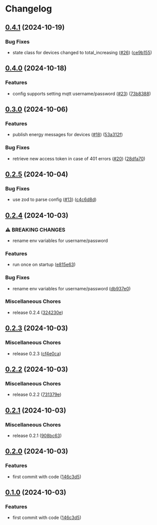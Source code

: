 # Changelog

## [0.4.1](https://github.com/audunru/adax2mqtt/compare/v0.4.0...v0.4.1) (2024-10-19)


### Bug Fixes

* state class for devices changed to total_increasing ([#26](https://github.com/audunru/adax2mqtt/issues/26)) ([ce9b155](https://github.com/audunru/adax2mqtt/commit/ce9b15541499edcfa5829aeaffe3a61a747e451a))

## [0.4.0](https://github.com/audunru/adax2mqtt/compare/v0.3.0...v0.4.0) (2024-10-18)


### Features

* config supports setting mqtt username/password ([#23](https://github.com/audunru/adax2mqtt/issues/23)) ([73b8388](https://github.com/audunru/adax2mqtt/commit/73b8388aaacb003a360f8a054cc0c5c953c732cf))

## [0.3.0](https://github.com/audunru/adax2mqtt/compare/v0.2.5...v0.3.0) (2024-10-06)


### Features

* publish energy messages for devices ([#18](https://github.com/audunru/adax2mqtt/issues/18)) ([53a312f](https://github.com/audunru/adax2mqtt/commit/53a312f73bfdc799e5577db6175413c7a3d2cb4f))


### Bug Fixes

* retrieve new access token in case of 401 errors ([#20](https://github.com/audunru/adax2mqtt/issues/20)) ([28dfa70](https://github.com/audunru/adax2mqtt/commit/28dfa706f76eff3e68194aad318f848bf64c5469))

## [0.2.5](https://github.com/audunru/adax2mqtt/compare/v0.2.4...v0.2.5) (2024-10-04)


### Bug Fixes

* use zod to parse config ([#13](https://github.com/audunru/adax2mqtt/issues/13)) ([c4c6d8d](https://github.com/audunru/adax2mqtt/commit/c4c6d8dcc5a43ef307921f69f34b7eadad0e497b))

## [0.2.4](https://github.com/audunru/adax2mqtt/compare/v0.2.3...v0.2.4) (2024-10-03)


### ⚠ BREAKING CHANGES

* rename env variables for username/password

### Features

* run once on startup ([e815e63](https://github.com/audunru/adax2mqtt/commit/e815e63559b4d4e31934f642cd1c57b10d45b2e1))


### Bug Fixes

* rename env variables for username/password ([db937e0](https://github.com/audunru/adax2mqtt/commit/db937e0808db1c7bff784fa1fcf71733c68e29a1))


### Miscellaneous Chores

* release 0.2.4 ([324230e](https://github.com/audunru/adax2mqtt/commit/324230e31e2b6b3709790bc6603a78a01b08cebf))

## [0.2.3](https://github.com/audunru/adax2mqtt/compare/v0.2.2...v0.2.3) (2024-10-03)


### Miscellaneous Chores

* release 0.2.3 ([cf4e0ca](https://github.com/audunru/adax2mqtt/commit/cf4e0ca2454e109f2f885c8eb7706c55d9b22d16))

## [0.2.2](https://github.com/audunru/adax2mqtt/compare/v0.2.1...v0.2.2) (2024-10-03)


### Miscellaneous Chores

* release 0.2.2 ([731379e](https://github.com/audunru/adax2mqtt/commit/731379e3cf44400d61a66a266544723cfbd99e63))

## [0.2.1](https://github.com/audunru/adax2mqtt/compare/v0.2.0...v0.2.1) (2024-10-03)


### Miscellaneous Chores

* release 0.2.1 ([908bc63](https://github.com/audunru/adax2mqtt/commit/908bc63cbea75e03e5613fe7a200b1e069ee641a))

## [0.2.0](https://github.com/audunru/adax2mqtt/compare/v0.1.0...v0.2.0) (2024-10-03)


### Features

* first commit with code ([146c3d5](https://github.com/audunru/adax2mqtt/commit/146c3d5848dc926e2cead915c42ae10da66f29e2))

## [0.1.0](https://github.com/audunru/adax2mqtt/compare/adax-v0.0.1...adax-v0.1.0) (2024-10-03)


### Features

* first commit with code ([146c3d5](https://github.com/audunru/adax2mqtt/commit/146c3d5848dc926e2cead915c42ae10da66f29e2))
